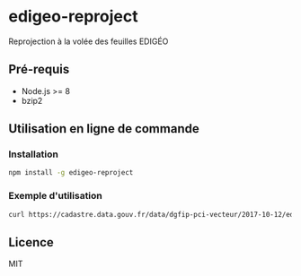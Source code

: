 # edigeo-reproject

Reprojection à la volée des feuilles EDIGÉO

## Pré-requis

* Node.js >= 8
* bzip2

## Utilisation en ligne de commande

### Installation

```bash
npm install -g edigeo-reproject
```

### Exemple d'utilisation

```bash
curl https://cadastre.data.gouv.fr/data/dgfip-pci-vecteur/2017-10-12/edigeo/feuilles/54/54084/edigeo-54084000AB01.tar.bz2 | edigeo-reproject -d 54 > edigeocc-54084000AB01.tar.bz2
```

## Licence

MIT
